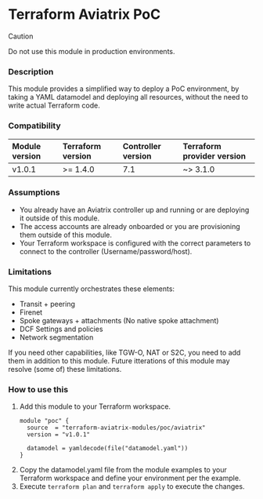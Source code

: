 # Terraform Aviatrix PoC

> [!CAUTION]
> Do not use this module in production environments.

### Description

This module provides a simplified way to deploy a PoC environment, by taking a YAML datamodel and deploying all resources, without the need to write actual Terraform code.

### Compatibility

| Module version | Terraform version | Controller version | Terraform provider version |
| :------------- | :---------------- | :----------------- | :------------------------- |
| v1.0.1         | >= 1.4.0          | 7.1                | ~> 3.1.0                  |

### Assumptions

- You already have an Aviatrix controller up and running or are deploying it outside of this module.
- The access accounts are already onboarded or you are provisioning them outside of this module.
- Your Terraform workspace is configured with the correct parameters to connect to the controller (Username/password/host).

### Limitations

This module currently orchestrates these elements:

* Transit + peering
* Firenet
* Spoke gateways + attachments (No native spoke attachment)
* DCF Settings and policies
* Network segmentation

If you need other capabilities, like TGW-O, NAT or S2C, you need to add them in addition to this module. Future itterations of this module may resolve (some of) these limitations.

### How to use this

1. Add this module to your Terraform workspace.
   ```hcl
   module "poc" {
     source  = "terraform-aviatrix-modules/poc/aviatrix"
     version = "v1.0.1"

     datamodel = yamldecode(file("datamodel.yaml"))
   }
   ```
2. Copy the datamodel.yaml file from the module examples to your Terraform workspace and define your environment per the example.
3. Execute `terraform plan` and `terraform apply` to execute the changes.
